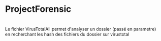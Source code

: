 # ProjectForensic
#
Le fichier VirusTotalAll permet d'analyser un dossier (passé en parametre) en recherchant les hash des fichiers du dossier sur virustotal
